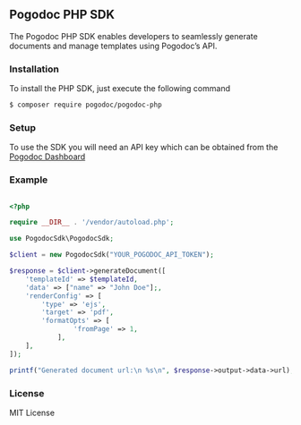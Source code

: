 ## Pogodoc PHP SDK

The Pogodoc PHP SDK enables developers to seamlessly generate documents and manage templates using Pogodoc’s API.

### Installation

To install the PHP SDK, just execute the following command

```bash
$ composer require pogodoc/pogodoc-php
```

### Setup

To use the SDK you will need an API key which can be obtained from the [Pogodoc Dashboard](https://app.pogodoc.com)

### Example

```php

<?php

require __DIR__ . '/vendor/autoload.php';

use PogodocSdk\PogodocSdk;

$client = new PogodocSdk("YOUR_POGODOC_API_TOKEN");

$response = $client->generateDocument([
    'templateId' => $templateId,
    'data' => ["name" => "John Doe"];,
    'renderConfig' => [
        'type' => 'ejs',
        'target' => 'pdf',
        'formatOpts' => [
                'fromPage' => 1,
            ],
    ],
]);

printf("Generated document url:\n %s\n", $response->output->data->url);

```

### License

MIT License
